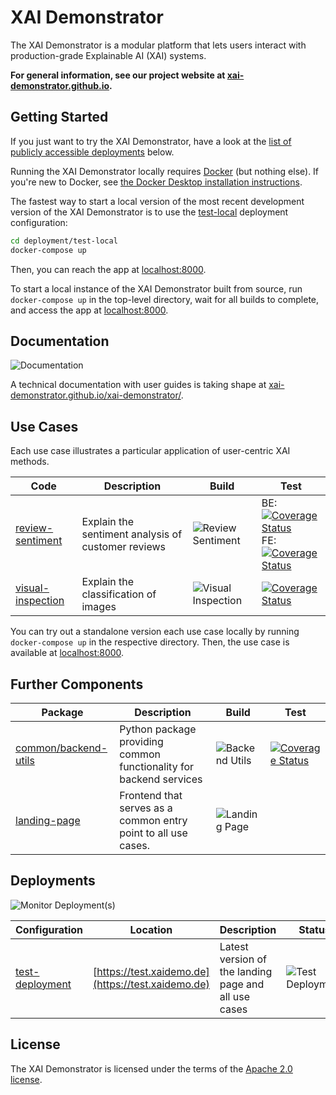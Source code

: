 # XAI Demonstrator
The XAI Demonstrator is a modular platform that lets users interact with production-grade Explainable AI (XAI) systems.

**For general information, see our project website at [xai-demonstrator.github.io](https://xai-demonstrator.github.io/).**

## Getting Started
If you just want to try the XAI Demonstrator, have a look at the [list of publicly accessible deployments](#deployments) below.

Running the XAI Demonstrator locally requires [Docker](https://www.docker.com/) (but nothing else).
If you're new to Docker, see [the Docker Desktop installation instructions](https://www.docker.com/products/docker-desktop).

The fastest way to start a local version of the most recent development version of the XAI Demonstrator is to
use the [test-local](./deployment/test-local) deployment configuration:
```bash
cd deployment/test-local
docker-compose up
```
Then, you can reach the app at [localhost:8000](http://localhost:8000/).

To start a local instance of the XAI Demonstrator built from source,
run `docker-compose up` in the top-level directory, wait for all builds to complete,
and access the app at [localhost:8000](http://localhost:8000/).

## Documentation
![Documentation](https://github.com/XAI-Demonstrator/xai-demonstrator/workflows/Documentation/badge.svg?branch=master)

A technical documentation with user guides is taking shape at [xai-demonstrator.github.io/xai-demonstrator/](https://xai-demonstrator.github.io/xai-demonstrator/).

## Use Cases
Each use case illustrates a particular application of user-centric XAI methods.

Code | Description | Build | Test
-----|-------------|-------|-----
[review-sentiment](/review-sentiment) | Explain the sentiment analysis of customer reviews | ![Review Sentiment](https://github.com/XAI-Demonstrator/xai-demonstrator/workflows/Review%20Sentiment/badge.svg?branch=master) | BE: [![Coverage Status](https://coveralls.io/repos/github/XAI-Demonstrator/xai-demonstrator/badge.svg?branch=x-cov-sentiment-backend)](https://coveralls.io/github/XAI-Demonstrator/xai-demonstrator?branch=x-cov-sentiment-backend)<br />FE: [![Coverage Status](https://coveralls.io/repos/github/XAI-Demonstrator/xai-demonstrator/badge.svg?branch=x-cov-sentiment-frontend)](https://coveralls.io/github/XAI-Demonstrator/xai-demonstrator?branch=x-cov-sentiment-frontend)
[visual-inspection](/visual-inspection) | Explain the classification of images | ![Visual Inspection](https://github.com/XAI-Demonstrator/xai-demonstrator/workflows/Visual%20Inspection/badge.svg?branch=master) | [![Coverage Status](https://coveralls.io/repos/github/XAI-Demonstrator/xai-demonstrator/badge.svg?branch=x-cov-inspection-backend)](https://coveralls.io/github/XAI-Demonstrator/xai-demonstrator?branch=x-cov-inspection-backend)

You can try out a standalone version each use case locally by running `docker-compose up` in the respective directory.
Then, the use case is available at [localhost:8000](http://localhost:8000/).

## Further Components

Package | Description | Build | Test
--------|-------------|-------|------
[common/backend-utils](/common/backend-utils) | Python package providing common functionality for backend services | ![Backend Utils](https://github.com/XAI-Demonstrator/xai-demonstrator/workflows/Backend%20Utils/badge.svg?branch=master) | [![Coverage Status](https://coveralls.io/repos/github/XAI-Demonstrator/xai-demonstrator/badge.svg?branch=x-cov-backend-utils)](https://coveralls.io/github/XAI-Demonstrator/xai-demonstrator?branch=x-cov-backend-utils)
[landing-page](/landing-page) | Frontend that serves as a common entry point to all use cases. | ![Landing Page](https://github.com/XAI-Demonstrator/xai-demonstrator/workflows/Landing%20Page/badge.svg?branch=master)

## Deployments
 ![Monitor Deployment(s)](https://github.com/XAI-Demonstrator/xai-demonstrator/workflows/Monitor%20Deployment(s)/badge.svg)

Configuration | Location | Description | Status
--------------|----------|-------------|-------
[test-deployment](/deployment/test-deployment) | [https://test.xaidemo.de](https://test.xaidemo.de) | Latest version of the landing page and all use cases | ![Test Deployment](https://github.com/XAI-Demonstrator/xai-demonstrator/workflows/Test%20Deployment/badge.svg?branch=master)

## License
The XAI Demonstrator is licensed under the terms of the [Apache 2.0 license](LICENSE).
